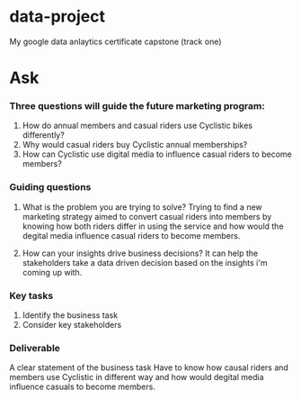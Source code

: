 # data-project
My google data anlaytics certificate capstone (track one)

# Ask

### Three questions will guide the future marketing program:
1. How do annual members and casual riders use Cyclistic bikes differently?
2. Why would casual riders buy Cyclistic annual memberships?
3. How can Cyclistic use digital media to influence casual riders to become members?

### Guiding questions

1. What is the problem you are trying to solve?
 Trying to find a new marketing strategy aimed to convert casual riders into members by knowing how both riders differ in using the service and how would the degital media influence casual riders to become members. 

2. How can your insights drive business decisions?
 It can help the stakeholders take a data driven decision based on the insights i'm coming up with.

### Key tasks
1. Identify the business task
2. Consider key stakeholders

### Deliverable
A clear statement of the business task
 Have to know how causal riders and members use Cyclistic in different way and how would degital media influence casuals to become members.